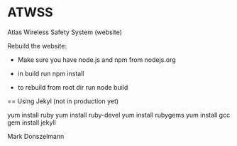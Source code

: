 ATWSS
=====

Atlas Wireless Safety System (website)

Rebuild the website:

- Make sure you have node.js and npm from nodejs.org
- in build run 
npm install

- to rebuild from root dir run
node build

== Using Jekyl (not in production yet)

yum install ruby
yum install ruby-devel
yum install rubygems
yum install gcc
gem install jekyll

Mark Donszelmann
